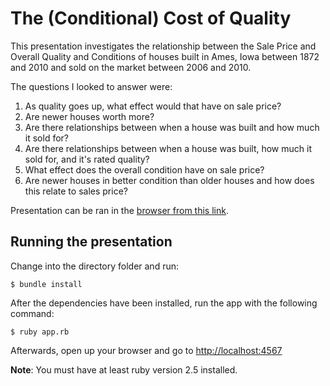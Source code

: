 # The (Conditional) Cost of Quality

This presentation investigates the relationship between the Sale Price and Overall Quality and Conditions of houses built in Ames, Iowa between 1872 and 2010 and sold on the market between 2006 and 2010.

The questions I looked to answer were:

1. As quality goes up, what effect would that have on sale price?
2. Are newer houses worth more?
3. Are there relationships between when a house was built and how much it sold for?
4. Are there relationships between when a house was built, how much it sold for, and it's rated quality?
5. What effect does the overall condition have on sale price?
6. Are newer houses in better condition than older houses and how does this relate to sales price?

Presentation can be ran in the [browser from this link](https://evening-plateau-73322.herokuapp.com/).

## Running the presentation

Change into the directory folder and run:

	$ bundle install

After the dependencies have been installed, run the app with the following command:

	$ ruby app.rb

Afterwards, open up your browser and go to [http://localhost:4567](http://localhost:4567)

**Note**: You must have at least ruby version 2.5 installed.